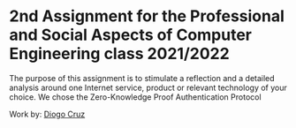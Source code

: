 # 2nd Assignment for the Professional and Social Aspects of Computer Engineering class 2021/2022

The purpose of this assignment is to stimulate a reflection and a detailed analysis around one Internet service, product or relevant technology of your choice. We chose the Zero-Knowledge Proof Authentication Protocol

Work by: [Diogo Cruz](https://github.com/DXOGO)
